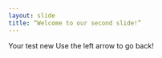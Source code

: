 ```yaml
---
layout: slide
title: “Welcome to our second slide!”
---
```

Your test new
Use the left arrow to go back!
